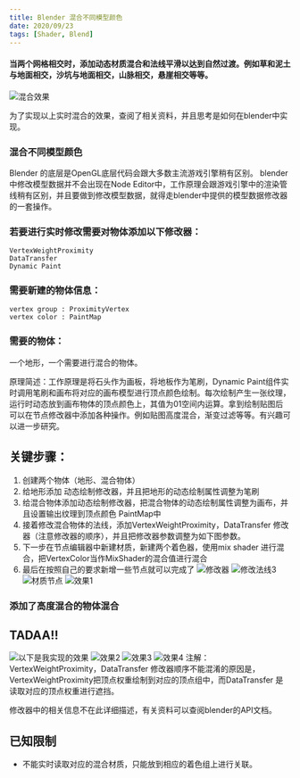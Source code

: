 ```yaml
---
title: Blender 混合不同模型颜色
date: 2020/09/23 
tags: [Shader, Blend]
---
```


#### 当两个网格相交时，添加动态材质混合和法线平滑以达到自然过渡。例如草和泥土与地面相交，沙坑与地面相交，山脉相交，悬崖相交等等。

![混合效果](https://devtalk.blender.org/uploads/default/optimized/2X/2/2c50dcbf0b48f83729a978eee6284bb1569835d7_2_690x290.jpeg)

为了实现以上实时混合的效果，查阅了相关资料，并且思考是如何在blender中实现。

### 混合不同模型颜色

Blender 的底层是OpenGL底层代码会跟大多数主流游戏引擎稍有区别。
blender中修改模型数据并不会出现在Node Editor中，工作原理会跟游戏引擎中的渲染管线稍有区别，并且要做到修改模型数据，就得走blender中提供的模型数据修改器的一套操作。


### 若要进行实时修改需要对物体添加以下修改器：

    VertexWeightProximity
    DataTransfer
    Dynamic Paint

### 需要新建的物体信息：

    vertex group : ProximityVertex
    vertex color : PaintMap

### 需要的物体：
一个地形，一个需要进行混合的物体。

原理简述：工作原理是将石头作为画板，将地板作为笔刷，Dynamic Paint组件实时调用笔刷和画布将对应的画布模型进行顶点颜色绘制。每次绘制产生一张纹理，运行时动态放到画布物体的顶点颜色上，其值为01空间内运算。拿到绘制贴图后可以在节点修改器中添加各种操作。例如贴图高度混合，渐变过滤等等。有兴趣可以进一步研究。

## 关键步骤：
1. 创建两个物体（地形、混合物体）
2. 给地形添加 动态绘制修改器，并且把地形的动态绘制属性调整为笔刷
3. 给混合物体添加动态绘制修改器，把混合物体的动态绘制属性调整为画布，并且设置输出纹理到顶点颜色 PaintMap中
4. 接着修改混合物体的法线，添加VertexWeightProximity，DataTransfer 修改器（注意修改器的顺序），并且把修改器参数调整为如下图参数。
5. 下一步在节点编辑器中新建材质，新建两个着色器，使用mix shader 进行混合，把VertexColor当作MixShader的混合值进行混合
6. 最后在按照自己的要求新增一些节点就可以完成了
    ![修改器](http://note.youdao.com/yws/public/resource/44930ab81b34013e973e4f9853746df8/xmlnote/19BE7968A484430EBF90650745D09CAE/41)
    ![修改法线3](http://note.youdao.com/yws/public/resource/44930ab81b34013e973e4f9853746df8/xmlnote/WEBRESOURCE4fe5b2ef8f01333c48a496b4edb52379/23)
    ![材质节点](http://note.youdao.com/yws/public/resource/44930ab81b34013e973e4f9853746df8/xmlnote/AB86CD3B14774EB3A89D08CF8EE43A55/39)
    ![效果1](http://note.youdao.com/yws/public/resource/44930ab81b34013e973e4f9853746df8/xmlnote/WEBRESOURCEa48fd395ac6e7fe478fc92cd5435b034/14)
### 添加了高度混合的物体混合
## TADAA!!
![以下是我实现的效果](http://note.youdao.com/yws/public/resource/44930ab81b34013e973e4f9853746df8/xmlnote/WEBRESOURCE7248ef4d9b27f41275c4e62d415327b9/12.jpg)
![效果2](http://note.youdao.com/yws/public/resource/44930ab81b34013e973e4f9853746df8/xmlnote/WEBRESOURCEe3b9a00dbd4e5595f777e08c4af8d029/17)
![效果3](http://note.youdao.com/yws/public/resource/44930ab81b34013e973e4f9853746df8/xmlnote/WEBRESOURCE037d3a3b52ac6cdfe128ce43790b9343/20)
![效果4](http://note.youdao.com/yws/public/resource/44930ab81b34013e973e4f9853746df8/xmlnote/WEBRESOURCEa0d620afd9b40ae892ea939285b7febc/25)
注解：VertexWeightProximity，DataTransfer 修改器顺序不能混淆的原因是，VertexWeightProximity把顶点权重绘制到对应的顶点组中，而DataTransfer 是读取对应的顶点权重进行遮挡。

修改器中的相关信息不在此详细描述，有关资料可以查阅blender的API文档。

## 已知限制
+ 不能实时读取对应的混合材质，只能放到相应的着色组上进行关联。


